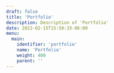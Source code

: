 ```yaml
---
draft: false
title: 'Portfolio'
description: Description of 'Portfolio'
date: 2022-02-15T15:50:33-06:00
menu:
  main:
    identifier: 'portfolio'
    name: 'Portfolio'
    weight: 400
    parent: ''
---
```

